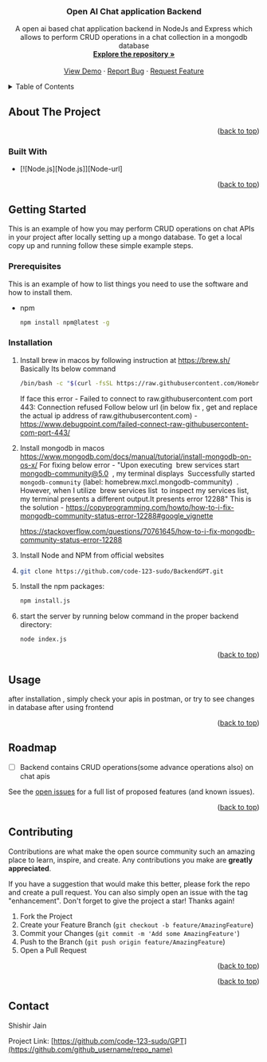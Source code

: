 <a name="readme-top"></a>
<br />
<div align="center">
  <a href="https://github.com/code-123-sudo/BackendGPT">
  </a>

<h3 align="center">Open AI Chat application Backend</h3>

  <p align="center">
    A open ai based chat application backend in NodeJs and Express which allows to perform CRUD operations in a chat collection in a mongodb database
    <br />
    <a href="https://github.com/code-123-sudo/BackendGPT"><strong>Explore the repository »</strong></a>
    <br />
    <br />
    <a href="https://github.com/code-123-sudo/BackendGPT">View Demo</a>
    ·
    <a href="https://github.com/code-123-sudo/BackendGPT/issues">Report Bug</a>
    ·
    <a href="https://github.com/code-123-sudo/BackendGPT/issues">Request Feature</a>
  </p>
</div>



<!-- TABLE OF CONTENTS -->
<details>
  <summary>Table of Contents</summary>
  <ol>
    <li>
      <a href="#about-the-project">About The Project</a>
      <ul>
        <li><a href="#built-with">Built With</a></li>
      </ul>
    </li>
    <li>
      <a href="#getting-started">Getting Started</a>
      <ul>
        <li><a href="#prerequisites">Prerequisites</a></li>
        <li><a href="#installation">Installation</a></li>
      </ul>
    </li>
    <li><a href="#usage">Usage</a></li>
    <li><a href="#roadmap">Roadmap</a></li>
    <li><a href="#contributing">Contributing</a></li>
    <li><a href="#license">License</a></li>
    <li><a href="#contact">Contact</a></li>
    <li><a href="#acknowledgments">Acknowledgments</a></li>
  </ol>
</details>



<!-- ABOUT THE PROJECT -->
## About The Project

<p align="right">(<a href="#readme-top">back to top</a>)</p>



### Built With

* [![Node.js][Node.js]][Node-url]

<p align="right">(<a href="#readme-top">back to top</a>)</p>



<!-- GETTING STARTED -->
## Getting Started

This is an example of how you may perform CRUD operations on chat APIs in your project after locally setting up a mongo database.
To get a local copy up and running follow these simple example steps.

### Prerequisites

This is an example of how to list things you need to use the software and how to install them.
* npm
  ```sh
  npm install npm@latest -g
  ```

### Installation

1. Install brew in macos by following instruction at https://brew.sh/ 
    Basically Its  below command 
   ```sh
   /bin/bash -c "$(curl -fsSL https://raw.githubusercontent.com/Homebrew/install/HEAD/install.sh)"

   ```
   If face this error - Failed to connect to raw.githubusercontent.com port 443: Connection refused
   Follow below url (in below fix , get and replace  the actual ip address of raw.githubusercontent.com) - 
   https://www.debugpoint.com/failed-connect-raw-githubusercontent-com-port-443/
2. Install mongodb in macos
   https://www.mongodb.com/docs/manual/tutorial/install-mongodb-on-os-x/
   For fixing below error - 
   "Upon executing  brew services start mongodb-community@5.0  , my terminal displays  Successfully started `mongodb-community` (label: homebrew.mxcl.mongodb-community)  . However, when I utilize  brew services list  to inspect my services list, my terminal presents a different output.It presents  error  12288"
   This is the solution - 
   https://copyprogramming.com/howto/how-to-i-fix-mongodb-community-status-error-12288#google_vignette

   https://stackoverflow.com/questions/70761645/how-to-i-fix-mongodb-community-status-error-12288
3. Install Node and NPM from official websites
4. ```sh
   git clone https://github.com/code-123-sudo/BackendGPT.git
   ```
5. Install the npm packages:
   ```sh
   npm install.js
   ```
6. start the server by running below command in the proper backend directory:
   ```sh
   node index.js
   ```

<p align="right">(<a href="#readme-top">back to top</a>)</p>



<!-- USAGE EXAMPLES -->
## Usage
after installation , simply check your apis in postman, or try to see changes in database after using frontend 

<p align="right">(<a href="#readme-top">back to top</a>)</p>



<!-- ROADMAP -->
## Roadmap

- [ ] Backend contains CRUD operations(some advance operations also) on chat apis

See the [open issues](https://github.com/code-123-sudo/BackendGPT/issues) for a full list of proposed features (and known issues).

<p align="right">(<a href="#readme-top">back to top</a>)</p>



<!-- CONTRIBUTING -->
## Contributing

Contributions are what make the open source community such an amazing place to learn, inspire, and create. Any contributions you make are **greatly appreciated**.

If you have a suggestion that would make this better, please fork the repo and create a pull request. You can also simply open an issue with the tag "enhancement".
Don't forget to give the project a star! Thanks again!

1. Fork the Project
2. Create your Feature Branch (`git checkout -b feature/AmazingFeature`)
3. Commit your Changes (`git commit -m 'Add some AmazingFeature'`)
4. Push to the Branch (`git push origin feature/AmazingFeature`)
5. Open a Pull Request

<p align="right">(<a href="#readme-top">back to top</a>)</p>

<p align="right">(<a href="#readme-top">back to top</a>)</p>

<!-- CONTACT -->
## Contact

Shishir Jain

Project Link: [https://github.com/code-123-sudo/GPT](https://github.com/github_username/repo_name)


<!-- MARKDOWN LINKS & IMAGES -->
<!-- https://www.markdownguide.org/basic-syntax/#reference-style-links -->
[contributors-shield]: https://img.shields.io/github/contributors/othneildrew/Best-README-Template.svg?style=for-the-badge
[contributors-url]: https://github.com/othneildrew/Best-README-Template/graphs/contributors
[forks-shield]: https://img.shields.io/github/forks/othneildrew/Best-README-Template.svg?style=for-the-badge
[forks-url]: https://github.com/othneildrew/Best-README-Template/network/members
[stars-shield]: https://img.shields.io/github/stars/othneildrew/Best-README-Template.svg?style=for-the-badge
[stars-url]: https://github.com/othneildrew/Best-README-Template/stargazers
[issues-shield]: https://img.shields.io/github/issues/othneildrew/Best-README-Template.svg?style=for-the-badge
[issues-url]: https://github.com/othneildrew/Best-README-Template/issues
[license-shield]: https://img.shields.io/github/license/othneildrew/Best-README-Template.svg?style=for-the-badge
[license-url]: https://github.com/othneildrew/Best-README-Template/blob/master/LICENSE.txt
[linkedin-shield]: https://img.shields.io/badge/-LinkedIn-black.svg?style=for-the-badge&logo=linkedin&colorB=555
[linkedin-url]: https://linkedin.com/in/othneildrew
[product-screenshot]: images/screenshot.png
[Next.js]: https://img.shields.io/badge/next.js-000000?style=for-the-badge&logo=nextdotjs&logoColor=white
[Next-url]: https://nextjs.org/
[React.js]: https://img.shields.io/badge/React-20232A?style=for-the-badge&logo=react&logoColor=61DAFB
[React-url]: https://reactjs.org/
[Vue.js]: https://img.shields.io/badge/Vue.js-35495E?style=for-the-badge&logo=vuedotjs&logoColor=4FC08D
[Vue-url]: https://vuejs.org/
[Angular.io]: https://img.shields.io/badge/Angular-DD0031?style=for-the-badge&logo=angular&logoColor=white
[Angular-url]: https://angular.io/
[Svelte.dev]: https://img.shields.io/badge/Svelte-4A4A55?style=for-the-badge&logo=svelte&logoColor=FF3E00
[Svelte-url]: https://svelte.dev/
[Laravel.com]: https://img.shields.io/badge/Laravel-FF2D20?style=for-the-badge&logo=laravel&logoColor=white
[Laravel-url]: https://laravel.com
[Bootstrap.com]: https://img.shields.io/badge/Bootstrap-563D7C?style=for-the-badge&logo=bootstrap&logoColor=white
[Bootstrap-url]: https://getbootstrap.com
[JQuery.com]: https://img.shields.io/badge/jQuery-0769AD?style=for-the-badge&logo=jquery&logoColor=white
[JQuery-url]: https://jquery.com 
